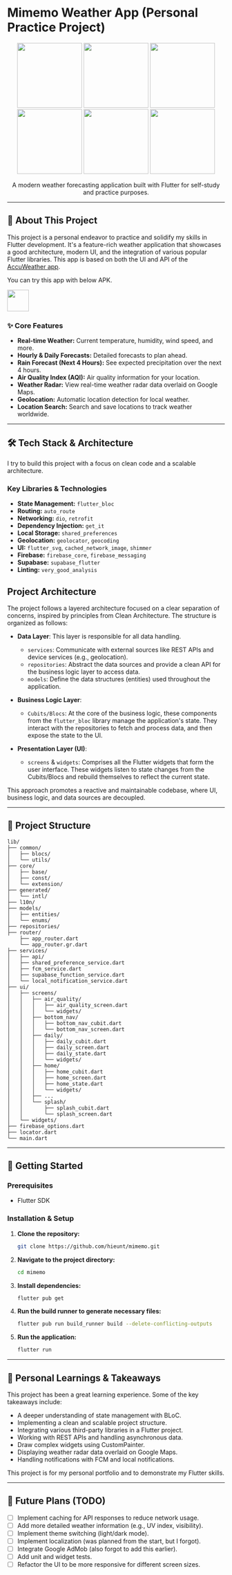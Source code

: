 # Mimemo Weather App (Personal Practice Project)

<p align="center">
  <img src="/screenshots/home.png" width="150">
  <img src="/screenshots/hourly.png" width="150">
  <img src="/screenshots/daily.png" width="150">
  <img src="/screenshots/radar.png" width="150">
  <img src="/screenshots/minutecast.png" width="150">
  <img src="/screenshots/dailydetail.png" width="150">
</p>

<p align="center">
  A modern weather forecasting application built with Flutter for self-study and practice purposes.
</p>

---

## 🌟 About This Project

<p>This project is a personal endeavor to practice and solidify my skills in Flutter development. It's
a feature-rich weather application that showcases a good architecture, modern UI, and the
integration of various popular Flutter libraries. 
This app is based on both the UI and API of
the <a href="https://play.google.com/store/apps/details?id=com.accuweather.android&hl=en">
AccuWeather app</a>.</p>
<p>
You can try this app with below APK.
</p>
<p>
    <a src="https://drive.google.com/file/d/1fIEdZ4vOklnzbB1P9v8Qa70ER0ON--lq/view?usp=sharing">
        <img src="screenshots/apk.png" width="50"/>
    </a>
</p>

### ✨ Core Features

- **Real-time Weather:** Current temperature, humidity, wind speed, and more.
- **Hourly & Daily Forecasts:** Detailed forecasts to plan ahead.
- **Rain Forecast (Next 4 Hours):** See expected precipitation over the next 4 hours.
- **Air Quality Index (AQI):** Air quality information for your location.
- **Weather Radar:** View real-time weather radar data overlaid on Google Maps.
- **Geolocation:** Automatic location detection for local weather.
- **Location Search:** Search and save locations to track weather worldwide.

---

## 🛠️ Tech Stack & Architecture

I try to build this project with a focus on clean code and a scalable architecture.

### Key Libraries & Technologies

- **State Management:** `flutter_bloc`
- **Routing:** `auto_route`
- **Networking:** `dio`, `retrofit`
- **Dependency Injection:** `get_it`
- **Local Storage:** `shared_preferences`
- **Geolocation:** `geolocator`, `geocoding`
- **UI:** `flutter_svg`, `cached_network_image`, `shimmer`
- **Firebase:** `firebase_core`, `firebase_messaging`
- **Supabase:** `supabase_flutter`
- **Linting:** `very_good_analysis`

## Project Architecture

The project follows a layered architecture focused on a clear separation of concerns, inspired by
principles from Clean Architecture. The structure is organized as follows:

- **Data Layer**: This layer is responsible for all data handling.
    - `services`: Communicate with external sources like REST APIs and device services (e.g.,
      geolocation).
    - `repositories`: Abstract the data sources and provide a clean API for the business logic layer
      to access data.
    - `models`: Define the data structures (entities) used throughout the application.

- **Business Logic Layer**:
    - `Cubits/Blocs`: At the core of the business logic, these components from the `flutter_bloc`
      library manage the application's state. They interact with the repositories to fetch and
      process data, and then expose the state to the UI.

- **Presentation Layer (UI)**:
    - `screens` & `widgets`: Comprises all the Flutter widgets that form the user interface. These
      widgets listen to state changes from the Cubits/Blocs and rebuild themselves to reflect the
      current state.

This approach promotes a reactive and maintainable codebase, where UI, business logic, and data
sources are decoupled.

---

## 📂 Project Structure

```
lib/
├── common/
│   ├── blocs/
│   └── utils/
├── core/
│   ├── base/
│   ├── const/
│   └── extension/
├── generated/
│   └── intl/
├── l10n/
├── models/
│   ├── entities/
│   └── enums/
├── repositories/
├── router/
    ├── app_router.dart
    └── app_router.gr.dart
├── services/
│   ├── api/
│   ├── shared_preference_service.dart
│   ├── fcm_service.dart
│   ├── supabase_function_service.dart
│   └── local_notification_service.dart
├── ui/
│   ├── screens/
│   │   ├── air_quality/
│   │   │   ├── air_quality_screen.dart
│   │   │   └── widgets/
│   │   ├── bottom_nav/
│   │   │   ├── bottom_nav_cubit.dart
│   │   │   └── bottom_nav_screen.dart
│   │   ├── daily/
│   │   │   ├── daily_cubit.dart
│   │   │   ├── daily_screen.dart
│   │   │   ├── daily_state.dart
│   │   │   └── widgets/
│   │   ├── home/
│   │   │   ├── home_cubit.dart
│   │   │   ├── home_screen.dart
│   │   │   ├── home_state.dart
│   │   │   └── widgets/
│   │   ├── ...
│   │   └── splash/
│   │       ├── splash_cubit.dart
│   │       └── splash_screen.dart
│   └── widgets/
├── firebase_options.dart
├── locator.dart
└── main.dart
```

---

## 🚀 Getting Started

### Prerequisites

- Flutter SDK

### Installation & Setup

1. **Clone the repository:**
   ```sh
   git clone https://github.com/hieunt/mimemo.git
   ```

2. **Navigate to the project directory:**
   ```sh
   cd mimemo
   ```

3. **Install dependencies:**
   ```sh
   flutter pub get
   ```

4. **Run the build runner to generate necessary files:**
   ```sh
   flutter pub run build_runner build --delete-conflicting-outputs
   ```

5. **Run the application:**
   ```sh
   flutter run
   ```

---

## 📝 Personal Learnings & Takeaways

This project has been a great learning experience. Some of the key takeaways include:

- A deeper understanding of state management with BLoC.
- Implementing a clean and scalable project structure.
- Integrating various third-party libraries in a Flutter project.
- Working with REST APIs and handling asynchronous data.
- Draw complex widgets using CustomPainter.
- Displaying weather radar data overlaid on Google Maps.
- Handling notifications with FCM and local notifications.

This project is for my personal portfolio and to demonstrate my Flutter skills.

---

## 📝 Future Plans (TODO)

- [ ] Implement caching for API responses to reduce network usage.
- [ ] Add more detailed weather information (e.g., UV index, visibility).
- [ ] Implement theme switching (light/dark mode).
- [ ] Implement localization (was planned from the start, but I forgot).
- [ ] Integrate Google AdMob (also forgot to add this earlier).
- [ ] Add unit and widget tests.
- [ ] Refactor the UI to be more responsive for different screen sizes.

